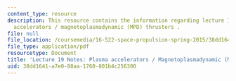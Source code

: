 ```yaml
---
content_type: resource
description: This resource contains the information regarding lecture 19 notes plasma
  accelerators / magnetoplasmadynamic (MPD) thrusters .
file: null
file_location: /coursemedia/16-522-space-propulsion-spring-2015/38dd1641a7e088aa1760801b4c256300_MIT16_522S15_Lecture19.pdf
file_type: application/pdf
resourcetype: Document
title: 'Lecture 19 Notes: Plasma accelerators / Magnetoplasmadynamic (MPD) thrusters'
uid: 38dd1641-a7e0-88aa-1760-801b4c256300
---
```

